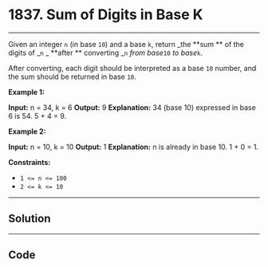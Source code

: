 # 1837. Sum of Digits in Base K

---

Given an integer `n` (in base `10`) and a base `k`, return _the **sum ** of the digits of _`n` _ **after ** converting _`n` _from base_`10` _to base_`k`.

After converting, each digit should be interpreted as a base `10` number, and the sum should be returned in base `10`.

 

**Example 1:**


**Input:** n = 34, k = 6
**Output:** 9
**Explanation:** 34 (base 10) expressed in base 6 is 54. 5 + 4 = 9.


**Example 2:**


**Input:** n = 10, k = 10
**Output:** 1
**Explanation:** n is already in base 10. 1 + 0 = 1.


 

**Constraints:**

  * `1 <= n <= 100`
  * `2 <= k <= 10`

---

## Solution



---

## Code
```python


```